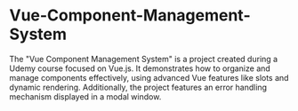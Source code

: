 # Vue-Component-Management-System

The "Vue Component Management System" is a project created during a Udemy course focused on Vue.js. It demonstrates how to organize and manage components effectively, using advanced Vue features like slots and dynamic rendering.  Additionally, the project features an error handling mechanism displayed in a modal window.
